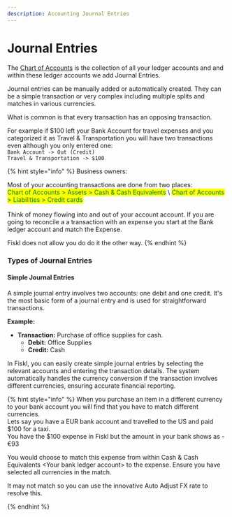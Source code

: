 ```yaml
---
description: Accounting Journal Entries
---
```


# Journal Entries

The [Chart of Accounts](chart-of-accounts.md) is the collection of all your ledger accounts and and within these ledger accounts we add Journal Entries.&#x20;

Journal entries can be manually added or automatically created. They can be a simple transaction or very complex including multiple splits and matches in various currencies.&#x20;

What is common is that every transaction has an opposing transaction.&#x20;

For example if $100 left your Bank Account for travel expenses and you categorized it as Travel & Transportation you will have two transactions even although you only entered one:\
`Bank Account -> Out (Credit)` \
`Travel & Transportation -> $100`&#x20;

{% hint style="info" %}
Business owners:

Most of your accounting transactions are done from two places:\
<mark style="color:green;">Chart of Accounts > Assets > Cash & Cash Equivalents</mark> \ <mark style="color:green;">Chart of Accounts > Liabilities > Credit cards</mark>\
\
Think of money flowing into and out of your account account. If you are going to reconcile a a transaction with an expense you start at the Bank ledger account and match the Expense.&#x20;

Fiskl does not allow you do do it the other way.&#x20;
{% endhint %}

### Types of Journal Entries

#### Simple Journal Entries

A simple journal entry involves two accounts: one debit and one credit. It's the most basic form of a journal entry and is used for straightforward transactions.

**Example:**

* **Transaction:** Purchase of office supplies for cash.
  * **Debit:** Office Supplies
  * **Credit:** Cash

In Fiskl, you can easily create simple journal entries by selecting the relevant accounts and entering the transaction details. The system automatically handles the currency conversion if the transaction involves different currencies, ensuring accurate financial reporting.

{% hint style="info" %}
When you purchase an item in a different currency to your bank account you will find that you have to match different currencies. \
Lets say you have a EUR bank account and travelled to the US and paid $100 for a taxi. \
You have the $100 expense in Fiskl but the amount in your bank shows as -€93

You would choose to match this expense from within Cash & Cash Equivalents \<Your bank ledger account> to the expense. Ensure you have selected all currencies in the match.&#x20;

It may not match so you can use the innovative Auto Adjust FX rate to resolve this.


{% endhint %}

